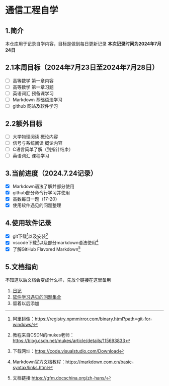 # 通信工程自学

## 1.简介
本仓库用于记录自学内容，目标是做到每日更新记录
**本次记录时间为2024年7月24日**  

## 2.1本周目标（2024年7月23日至2024年7月28日）  
- [ ] 高等数学  第一章内容
- [ ] 高等数学  第一章习题
- [ ] 英语词汇  预备课学习
- [ ] Markdown  基础语法学习
- [ ] github    网站及软件学习

## 2.2额外目标
- [ ] 大学物理阅读 概论内容
- [ ] 信号与系统阅读 概论内容
- [ ] C语言简单了解（到指针结束）
- [ ] 英语词汇 课程学习

## 3.当前进度（2024.7.24记录）
- [x] Markdown语法了解并部分使用
- [x] github部分命令行学习并使用
- [x] 高数每日一题（17-20）
- [x] 使用软件遇见的问题整理

## 4.使用软件记录
- [x] git下载[^1]以及安装[^2]  
- [x] vscode下载[^3]以及部分markdown语法使用[^4]
- [x] 了解GitHub Flavored Markdown[^5]

## 5.文档指向
不知道以后文档会变成什么样，先放个链接在这里备用
1. [日记](/diary)
2. [软件学习遇见的问题集合](/issue)  
3. 留着以后添加




  
[^1]:阿里镜像：https://registry.npmmirror.com/binary.html?path=git-for-windows/ 
[^2]:教程来自CSDN的mukes老师：https://blog.csdn.net/mukes/article/details/115693833  
[^3]:下载网址：https://code.visualstudio.com/Download  
[^4]:Markdown官方文档教程：https://markdown.com.cn/basic-syntax/links.html  
[^5]:文档链接:https://gfm.docschina.org/zh-hans/
